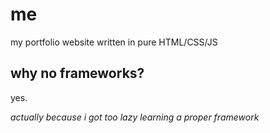 # me

my portfolio website written in pure HTML/CSS/JS

## why no frameworks?

yes.

*actually because i got too lazy learning a proper framework*


